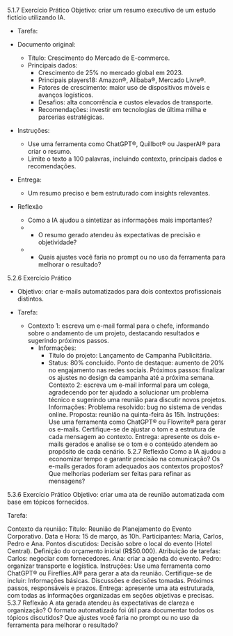 5.1.7 Exercício Prático
Objetivo: criar um resumo executivo de um estudo fictício utilizando IA.
* Tarefa:

* Documento original:
  * Título: Crescimento do Mercado de E-commerce.
  * Principais dados:
    * Crescimento de 25% no mercado global em 2023.
    * Principais players18: Amazon®, Alibaba®, Mercado Livre®.
    * Fatores de crescimento: maior uso de dispositivos móveis e avanços logísticos.
    * Desafios: alta concorrência e custos elevados de transporte.
    * Recomendações: investir em tecnologias de última milha e parcerias estratégicas.

* Instruções:
  * Use uma ferramenta como ChatGPT®, Quillbot® ou JasperAI® para criar o resumo.
  * Limite o texto a 100 palavras, incluindo contexto, principais dados e recomendações.

* Entrega:
  * Um resumo preciso e bem estruturado com insights relevantes.

* Reflexão
  * Como a IA ajudou a sintetizar as informações mais importantes?
  *   * O resumo gerado atendeu às expectativas de precisão e objetividade?
  *   * Quais ajustes você faria no prompt ou no uso da ferramenta para melhorar o resultado?



5.2.6 Exercício Prático
* Objetivo: criar e-mails automatizados para dois contextos profissionais distintos.

* Tarefa:
  * Contexto 1: escreva um e-mail formal para o chefe, informando sobre o andamento de um projeto, destacando resultados e sugerindo próximos passos.
    * Informações:
      * Título do projeto: Lançamento de Campanha Publicitária.
      * Status: 80% concluído.
Ponto de destaque: aumento de 20% no engajamento nas redes sociais.
Próximos passos: finalizar os ajustes no design da campanha até a próxima semana.
Contexto 2: escreva um e-mail informal para um colega, agradecendo por ter ajudado a solucionar um problema técnico e sugerindo uma reunião para discutir novos projetos.
Informações:
Problema resolvido: bug no sistema de vendas online.
Proposta: reunião na quinta-feira às 15h.
Instruções:
Use uma ferramenta como ChatGPT® ou Flowrite® para gerar os e-mails.
Certifique-se de ajustar o tom e a estrutura de cada mensagem ao contexto.
Entrega: apresente os dois e-mails gerados e analise se o tom e o conteúdo atendem ao propósito de cada cenário.
5.2.7 Reflexão
Como a IA ajudou a economizar tempo e garantir precisão na comunicação?
Os e-mails gerados foram adequados aos contextos propostos?
Que melhorias poderiam ser feitas para refinar as mensagens?




5.3.6 Exercício Prático
Objetivo: criar uma ata de reunião automatizada com base em tópicos fornecidos.

Tarefa:

Contexto da reunião:
Título: Reunião de Planejamento do Evento Corporativo.
Data e Hora: 15 de março, às 10h.
Participantes: Maria, Carlos, Pedro e Ana.
Pontos discutidos:
Decisão sobre o local do evento (Hotel Central).
Definição do orçamento inicial (R$50.000).
Atribuição de tarefas:
Carlos: negociar com fornecedores.
Ana: criar a agenda do evento.
Pedro: organizar transporte e logística.
Instruções:
Use uma ferramenta como ChatGPT® ou Fireflies.AI® para gerar a ata da reunião.
Certifique-se de incluir:
Informações básicas.
Discussões e decisões tomadas.
Próximos passos, responsáveis e prazos.
Entrega: apresente uma ata estruturada, com todas as informações organizadas em seções objetivas e precisas.
5.3.7 Reflexão
A ata gerada atendeu às expectativas de clareza e organização?
O formato automatizado foi útil para documentar todos os tópicos discutidos?
Que ajustes você faria no prompt ou no uso da ferramenta para melhorar o resultado?